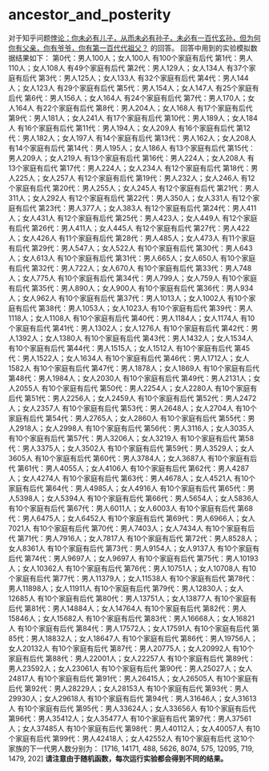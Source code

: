 # ancestor_and_posterity
对于知乎问题[悖论：你未必有儿子，从而未必有孙子，未必有一百代玄孙，但为何你有父亲，你有爷爷，你有第一百代代祖父？](https://www.zhihu.com/question/301239408/answer/1407073745) 的回答。
回答中用到的实验模拟数据结果如下：
第0代：男人100人；女人100人
有100个家庭有后代
第1代：男人110人；女人108人
有49个家庭有后代
第2代：男人129人；女人134人
有37个家庭有后代
第3代：男人125人；女人133人
有32个家庭有后代
第4代：男人144人；女人123人
有29个家庭有后代
第5代：男人154人；女人147人
有25个家庭有后代
第6代：男人156人；女人164人
有24个家庭有后代
第7代：男人170人；女人164人
有22个家庭有后代
第8代：男人204人；女人168人
有17个家庭有后代
第9代：男人181人；女人241人
有17个家庭有后代
第10代：男人189人；女人184人
有16个家庭有后代
第11代：男人194人；女人209人
有16个家庭有后代
第12代：男人182人；女人197人
有14个家庭有后代
第13代：男人162人；女人208人
有14个家庭有后代
第14代：男人195人；女人186人
有13个家庭有后代
第15代：男人209人；女人219人
有13个家庭有后代
第16代：男人224人；女人208人
有13个家庭有后代
第17代：男人224人；女人234人
有12个家庭有后代
第18代：男人225人；女人257人
有12个家庭有后代
第19代：男人232人；女人246人
有12个家庭有后代
第20代：男人255人；女人245人
有12个家庭有后代
第21代：男人311人；女人292人
有12个家庭有后代
第22代：男人350人；女人331人
有12个家庭有后代
第23代：男人377人；女人383人
有12个家庭有后代
第24代：男人411人；女人431人
有12个家庭有后代
第25代：男人423人；女人449人
有12个家庭有后代
第26代：男人411人；女人445人
有12个家庭有后代
第27代：男人422人；女人426人
有11个家庭有后代
第28代：男人485人；女人473人
有11个家庭有后代
第29代：男人547人；女人522人
有10个家庭有后代
第30代：男人643人；女人613人
有10个家庭有后代
第31代：男人665人；女人650人
有10个家庭有后代
第32代：男人722人；女人670人
有10个家庭有后代
第33代：男人748人；女人775人
有10个家庭有后代
第34代：男人799人；女人759人
有10个家庭有后代
第35代：男人890人；女人900人
有10个家庭有后代
第36代：男人934人；女人962人
有10个家庭有后代
第37代：男人1013人；女人1002人
有10个家庭有后代
第38代：男人1053人；女人1023人
有10个家庭有后代
第39代：男人1118人；女人1108人
有10个家庭有后代
第40代：男人1184人；女人1174人
有10个家庭有后代
第41代：男人1302人；女人1276人
有10个家庭有后代
第42代：男人1392人；女人1380人
有10个家庭有后代
第43代：男人1432人；女人1534人
有10个家庭有后代
第44代：男人1515人；女人1512人
有10个家庭有后代
第45代：男人1522人；女人1634人
有10个家庭有后代
第46代：男人1712人；女人1582人
有10个家庭有后代
第47代：男人1878人；女人1869人
有10个家庭有后代
第48代：男人1984人；女人2030人
有10个家庭有后代
第49代：男人2131人；女人2055人
有10个家庭有后代
第50代：男人2254人；女人2280人
有10个家庭有后代
第51代：男人2256人；女人2459人
有10个家庭有后代
第52代：男人2472人；女人2357人
有10个家庭有后代
第53代：男人2648人；女人2704人
有10个家庭有后代
第54代：男人2765人；女人2860人
有10个家庭有后代
第55代：男人2918人；女人2998人
有10个家庭有后代
第56代：男人3116人；女人3035人
有10个家庭有后代
第57代：男人3206人；女人3219人
有10个家庭有后代
第58代：男人3375人；女人3502人
有10个家庭有后代
第59代：男人3529人；女人3605人
有10个家庭有后代
第60代：男人3784人；女人3687人
有10个家庭有后代
第61代：男人4055人；女人4106人
有10个家庭有后代
第62代：男人4287人；女人4274人
有10个家庭有后代
第63代：男人4678人；女人4521人
有10个家庭有后代
第64代：男人4985人；女人4916人
有10个家庭有后代
第65代：男人5398人；女人5394人
有10个家庭有后代
第66代：男人5654人；女人5836人
有10个家庭有后代
第67代：男人6011人；女人6003人
有10个家庭有后代
第68代：男人6475人；女人6452人
有10个家庭有后代
第69代：男人6966人；女人7021人
有10个家庭有后代
第70代：男人7403人；女人7434人
有10个家庭有后代
第71代：男人7916人；女人7817人
有10个家庭有后代
第72代：男人8528人；女人8361人
有10个家庭有后代
第73代：男人9154人；女人9137人
有10个家庭有后代
第74代：男人9697人；女人9697人
有10个家庭有后代
第75代：男人10193人；女人10362人
有10个家庭有后代
第76代：男人10751人；女人10708人
有10个家庭有后代
第77代：男人11379人；女人11538人
有10个家庭有后代
第78代：男人11898人；女人11911人
有10个家庭有后代
第79代：男人12830人；女人12685人
有10个家庭有后代
第80代：男人13751人；女人13877人
有10个家庭有后代
第81代：男人14884人；女人14764人
有10个家庭有后代
第82代：男人15846人；女人15682人
有10个家庭有后代
第83代：男人16668人；女人16821人
有10个家庭有后代
第84代：男人17572人；女人17591人
有10个家庭有后代
第85代：男人18832人；女人18647人
有10个家庭有后代
第86代：男人19756人；女人20132人
有10个家庭有后代
第87代：男人20775人；女人20992人
有10个家庭有后代
第88代：男人22001人；女人22257人
有10个家庭有后代
第89代：男人23592人；女人23061人
有10个家庭有后代
第90代：男人25027人；女人24817人
有10个家庭有后代
第91代：男人26415人；女人26505人
有10个家庭有后代
第92代：男人28229人；女人28153人
有10个家庭有后代
第93代：男人29930人；女人29618人
有10个家庭有后代
第94代：男人31646人；女人31613人
有10个家庭有后代
第95代：男人33624人；女人33656人
有10个家庭有后代
第96代：男人35412人；女人35477人
有10个家庭有后代
第97代：男人37561人；女人37485人
有10个家庭有后代
第98代：男人40112人；女人40057人
有10个家庭有后代
第99代：男人42418人；女人42552人
有10个家庭有后代
这10个家族的下一代男人数分别为：
[1716, 14171, 488, 5626, 8074, 575, 12095, 719, 1479, 202]
**请注意由于随机函数，每次运行实验都会得到不同的结果。**
